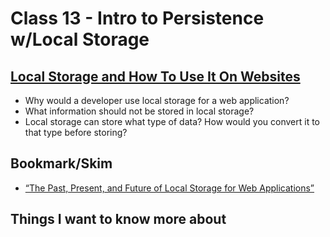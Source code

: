 # Class 13 - Intro to Persistence w/Local Storage

## [Local Storage and How To Use It On Websites](https://www.smashingmagazine.com/2010/10/local-storage-and-how-to-use-it/)

* Why would a developer use local storage for a web application?
* What information should not be stored in local storage?
* Local storage can store what type of data? How would you convert it to that type before storing?

## Bookmark/Skim

* [“The Past, Present, and Future of Local Storage for Web Applications”](http://diveinto.html5doctor.com/storage.html)

## Things I want to know more about